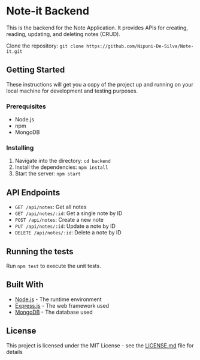 # Note-it Backend

This is the backend for the Note Application. It provides APIs for creating, reading, updating, and deleting notes (CRUD).

Clone the repository:  `git clone https://github.com/Nipuni-De-Silva/Note-it.git`

## Getting Started

These instructions will get you a copy of the project up and running on your local machine for development and testing purposes.

### Prerequisites

- Node.js
- npm
- MongoDB

### Installing

1. Navigate into the directory: `cd backend`
3. Install the dependencies: `npm install`
4. Start the server: `npm start`

## API Endpoints

- `GET /api/notes`: Get all notes
- `GET /api/notes/:id`: Get a single note by ID
- `POST /api/notes`: Create a new note
- `PUT /api/notes/:id`: Update a note by ID
- `DELETE /api/notes/:id`: Delete a note by ID

## Running the tests

Run `npm test` to execute the unit tests.

## Built With

- [Node.js](https://nodejs.org/) - The runtime environment
- [Express.js](https://expressjs.com/) - The web framework used
- [MongoDB](https://www.mongodb.com/) - The database used


## License

This project is licensed under the MIT License - see the [LICENSE.md](LICENSE.md) file for details
